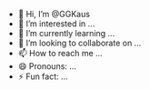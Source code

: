 - 👋 Hi, I’m @GGKaus
- 👀 I’m interested in ...
- 🌱 I’m currently learning ...
- 💞️ I’m looking to collaborate on ...
- 📫 How to reach me ...
- 😄 Pronouns: ...
- ⚡ Fun fact: ...

<!---
GGKaus/GGKaus is a ✨ special ✨ repository because its `README.md` (this file) appears on your GitHub profile.
You can click the Preview link to take a look at your changes.
--->
